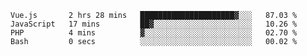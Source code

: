 <!--START_SECTION:waka-->

```text
Vue.js       2 hrs 28 mins   █████████████████████▓░░░   87.03 %
JavaScript   17 mins         ██▓░░░░░░░░░░░░░░░░░░░░░░   10.26 %
PHP          4 mins          ▓░░░░░░░░░░░░░░░░░░░░░░░░   02.70 %
Bash         0 secs          ░░░░░░░░░░░░░░░░░░░░░░░░░   00.02 %
```

<!--END_SECTION:waka-->
